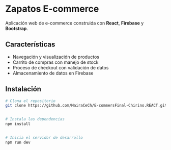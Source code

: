 # Zapatos E-commerce

Aplicación web de e-commerce construida con **React**, **Firebase** y **Bootstrap**.

## Características

- Navegación y visualización de productos
- Carrito de compras con manejo de stock
- Proceso de checkout con validación de datos
- Almacenamiento de datos en Firebase

## Instalación

```bash
# Clona el repositorio
git clone https://github.com/MairaCeCh/E-commersFinal-Chirino.REACT.git


# Instala las dependencias
npm install


# Inicia el servidor de desarrollo
npm run dev
```
